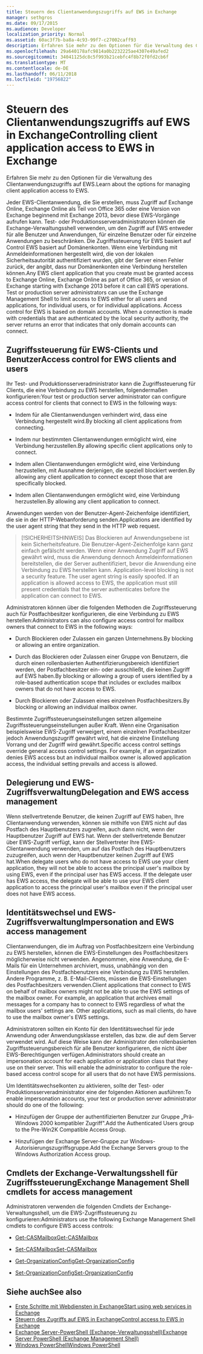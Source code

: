```yaml
---
title: Steuern des Clientanwendungszugriffs auf EWS in Exchange
manager: sethgros
ms.date: 09/17/2015
ms.audience: Developer
localization_priority: Normal
ms.assetid: 60ac3f7b-ba8a-4c93-99f7-c27002caff93
description: Erfahren Sie mehr zu den Optionen für die Verwaltung des Clientanwendungszugriffs auf EWS.
ms.openlocfilehash: 29a640178afc9814a0b2232225ae4307e49afed2
ms.sourcegitcommit: 34041125dc8c5f993b21cebfc4f8b72f0fd2cb6f
ms.translationtype: MT
ms.contentlocale: de-DE
ms.lasthandoff: 06/11/2018
ms.locfileid: "19756822"
---
```

# <a name="controlling-client-application-access-to-ews-in-exchange"></a><span data-ttu-id="a9481-103">Steuern des Clientanwendungszugriffs auf EWS in Exchange</span><span class="sxs-lookup"><span data-stu-id="a9481-103">Controlling client application access to EWS in Exchange</span></span>

<span data-ttu-id="a9481-104">Erfahren Sie mehr zu den Optionen für die Verwaltung des Clientanwendungszugriffs auf EWS.</span><span class="sxs-lookup"><span data-stu-id="a9481-104">Learn about the options for managing client application access to EWS.</span></span>
  
<span data-ttu-id="a9481-p101">Jeder EWS-Clientanwendung, die Sie erstellen, muss Zugriff auf Exchange Online, Exchange Online als Teil von Office 365 oder eine Version von Exchange beginnend mit Exchange 2013, bevor diese EWS-Vorgänge aufrufen kann. Test- oder Produktionsserveradministratoren können die Exchange-Verwaltungsshell verwenden, um den Zugriff auf EWS entweder für alle Benutzer und Anwendungen, für einzelne Benutzer oder für einzelne Anwendungen zu beschränken. Die Zugriffssteuerung für EWS basiert auf Control EWS basiert auf Domänenkonten. Wenn eine Verbindung mit Anmeldeinformationen hergestellt wird, die von der lokalen Sicherheitsautorität authentifiziert wurden, gibt der Server einen Fehler zurück, der angibt, dass nur Domänenkonten eine Verbindung herstellen können.</span><span class="sxs-lookup"><span data-stu-id="a9481-p101">Any EWS client application that you create must be granted access to Exchange Online, Exchange Online as part of Office 365, or version of Exchange starting with Exchange 2013 before it can call EWS operations. Test or production server administrators can use the Exchange Management Shell to limit access to EWS either for all users and applications, for individual users, or for individual applications. Access control for EWS is based on domain accounts. When a connection is made with credentials that are authenticated by the local security authority, the server returns an error that indicates that only domain accounts can connect.</span></span> 
  
## <a name="access-control-for-ews-clients-and-users"></a><span data-ttu-id="a9481-109">Zugriffssteuerung für EWS-Clients und Benutzer</span><span class="sxs-lookup"><span data-stu-id="a9481-109">Access control for EWS clients and users</span></span>
<span data-ttu-id="a9481-110"><a name="bk_configure"> </a></span><span class="sxs-lookup"><span data-stu-id="a9481-110"></span></span>

<span data-ttu-id="a9481-111">Ihr Test- und Produktionsserveradministrator kann die Zugriffssteuerung für Clients, die eine Verbindung zu EWS herstellen, folgendermaßen konfigurieren:</span><span class="sxs-lookup"><span data-stu-id="a9481-111">Your test or production server administrator can configure access control for clients that connect to EWS in the following ways:</span></span> 
  
- <span data-ttu-id="a9481-112">Indem für alle Clientanwendungen verhindert wird, dass eine Verbindung hergestellt wird.</span><span class="sxs-lookup"><span data-stu-id="a9481-112">By blocking all client applications from connecting.</span></span>
    
- <span data-ttu-id="a9481-113">Indem nur bestimmten Clientanwendungen ermöglicht wird, eine Verbindung herzustellen.</span><span class="sxs-lookup"><span data-stu-id="a9481-113">By allowing specific client applications only to connect.</span></span>
    
- <span data-ttu-id="a9481-114">Indem allen Clientanwendungen ermöglicht wird, eine Verbindung herzustellen, mit Ausnahme derjenigen, die speziell blockiert werden.</span><span class="sxs-lookup"><span data-stu-id="a9481-114">By allowing any client application to connect except those that are specifically blocked.</span></span>
    
- <span data-ttu-id="a9481-115">Indem allen Clientanwendungen ermöglicht wird, eine Verbindung herzustellen.</span><span class="sxs-lookup"><span data-stu-id="a9481-115">By allowing any client application to connect.</span></span>
    
<span data-ttu-id="a9481-116">Anwendungen werden von der Benutzer-Agent-Zeichenfolge identifiziert, die sie in der HTTP-Webanforderung senden.</span><span class="sxs-lookup"><span data-stu-id="a9481-116">Applications are identified by the user agent string that they send in the HTTP web request.</span></span>
  
> [!SICHERHEITSHINWEIS]<span data-ttu-id="a9481-p102"> Das Blockieren auf Anwendungsebene ist kein Sicherheitsfeature. Die Benutzer-Agent-Zeichenfolge kann ganz einfach gefälscht werden. Wenn einer Anwendung Zugriff auf EWS gewährt wird, muss die Anwendung dennoch Anmeldeinformationen bereitstellen, die der Server authentifiziert, bevor die Anwendung eine Verbindung zu EWS herstellen kann.</span><span class="sxs-lookup"><span data-stu-id="a9481-p102"> Application-level blocking is not a security feature. The user agent string is easily spoofed. If an application is allowed access to EWS, the application must still present credentials that the server authenticates before the application can connect to EWS.</span></span> 
  
<span data-ttu-id="a9481-120">Administratoren können über die folgenden Methoden die Zugriffssteuerung auch für Postfachbesitzer konfigurieren, die eine Verbindung zu EWS herstellen:</span><span class="sxs-lookup"><span data-stu-id="a9481-120">Administrators can also configure access control for mailbox owners that connect to EWS in the following ways:</span></span> 
  
- <span data-ttu-id="a9481-121">Durch Blockieren oder Zulassen ein ganzen Unternehmens.</span><span class="sxs-lookup"><span data-stu-id="a9481-121">By blocking or allowing an entire organization.</span></span>
    
- <span data-ttu-id="a9481-122">Durch das Blockieren oder Zulassen einer Gruppe von Benutzern, die durch einen rollenbasierten Authentifizierungsbereich identifiziert werden, der Postfachbesitzer ein- oder ausschließt, die keinen Zugriff auf EWS haben.</span><span class="sxs-lookup"><span data-stu-id="a9481-122">By blocking or allowing a group of users identified by a role-based authentication scope that includes or excludes mailbox owners that do not have access to EWS.</span></span>
    
- <span data-ttu-id="a9481-123">Durch Blockieren oder Zulassen eines einzelnen Postfachbesitzers.</span><span class="sxs-lookup"><span data-stu-id="a9481-123">By blocking or allowing an individual mailbox owner.</span></span>
    
<span data-ttu-id="a9481-p103">Bestimmte Zugriffssteuerungseinstellungen setzen allgemeine Zugriffssteuerungseinstellungen außer Kraft. Wenn eine Organisation beispielsweise EWS-Zugriff verweigert, einem einzelnen Postfachbesitzer jedoch Anwendungszugriff gewährt wird, hat die einzelne Einstellung Vorrang und der Zugriff wird gewährt.</span><span class="sxs-lookup"><span data-stu-id="a9481-p103">Specific access control settings override general access control settings. For example, if an organization denies EWS access but an individual mailbox owner is allowed application access, the individual setting prevails and access is allowed.</span></span> 
  
## <a name="delegation-and-ews-access-management"></a><span data-ttu-id="a9481-126">Delegierung und EWS-Zugriffsverwaltung</span><span class="sxs-lookup"><span data-stu-id="a9481-126">Delegation and EWS access management</span></span>
<span data-ttu-id="a9481-127"><a name="bk_delegation"> </a></span><span class="sxs-lookup"><span data-stu-id="a9481-127"></span></span>

<span data-ttu-id="a9481-p104">Wenn stellvertretende Benutzer, die keinen Zugriff auf EWS haben, Ihre Clientanwendung verwenden, können sie mithilfe von EWS nicht auf das Postfach des Hauptbenutzers zugreifen, auch dann nicht, wenn der Hauptbenutzer Zugriff auf EWS hat. Wenn der stellvertretende Benutzer über EWS-Zugriff verfügt, kann der Stellvertreter Ihre EWS-Clientanwendung verwenden, um auf das Postfach des Hauptbenutzers zuzugreifen, auch wenn der Hauptbenutzer keinen Zugriff auf EWS hat.</span><span class="sxs-lookup"><span data-stu-id="a9481-p104">When delegate users who do not have access to EWS use your client application, they will not be able to access the principal user's mailbox by using EWS, even if the principal user has EWS access. If the delegate user has EWS access, the delegate will be able to use your EWS client application to access the principal user's mailbox even if the principal user does not have EWS access.</span></span> 
  
## <a name="impersonation-and-ews-access-management"></a><span data-ttu-id="a9481-130">Identitätswechsel und EWS-Zugriffsverwaltung</span><span class="sxs-lookup"><span data-stu-id="a9481-130">Impersonation and EWS access management</span></span>
<span data-ttu-id="a9481-131"><a name="bk_impersonation"> </a></span><span class="sxs-lookup"><span data-stu-id="a9481-131"></span></span>

<span data-ttu-id="a9481-p105">Clientanwendungen, die im Auftrag von Postfachbesitzern eine Verbindung zu EWS herstellen, können die EWS-Einstellungen des Postfachbesitzers möglicherweise nicht verwenden. Angenommen, eine Anwendung, die E-Mails für ein Unternehmen archiviert, muss, unabhängig von den Einstellungen des Postfachbenutzers eine Verbindung zu EWS herstellen. Andere Programme, z. B. E-Mail-Clients, müssen die EWS-Einstellungen des Postfachbesitzers verwenden.</span><span class="sxs-lookup"><span data-stu-id="a9481-p105">Client applications that connect to EWS on behalf of mailbox owners might not be able to use the EWS settings of the mailbox owner. For example, an application that archives email messages for a company has to connect to EWS regardless of what the mailbox users' settings are. Other applications, such as mail clients, do have to use the mailbox owner's EWS settings.</span></span> 
  
<span data-ttu-id="a9481-p106">Administratoren sollten ein Konto für den Identitätswechsel für jede Anwendung oder Anwendungsklasse erstellen, das bzw. die auf dem Server verwendet wird. Auf diese Weise kann der Administrator den rollenbasierten Zugriffssteuerungsbereich für alle Benutzer konfigurieren, die nicht über EWS-Berechtigungen verfügen.</span><span class="sxs-lookup"><span data-stu-id="a9481-p106">Administrators should create an impersonation account for each application or application class that they use on their server. This will enable the administrator to configure the role-based access control scope for all users that do not have EWS permissions.</span></span> 
  
<span data-ttu-id="a9481-137">Um Identitätswechselkonten zu aktivieren, sollte der Test- oder Produktionsserveradministrator eine der folgenden Aktionen ausführen:</span><span class="sxs-lookup"><span data-stu-id="a9481-137">To enable impersonation accounts, your test or production server administrator should do one of the following:</span></span> 
  
- <span data-ttu-id="a9481-138">Hinzufügen der Gruppe der authentifizierten Benutzer zur Gruppe „Prä-Windows 2000 kompatibler Zugriff".</span><span class="sxs-lookup"><span data-stu-id="a9481-138">Add the Authenticated Users group to the Pre-Win2K Compatible Access Group.</span></span> 
    
- <span data-ttu-id="a9481-139">Hinzufügen der Exchange Server-Gruppe zur Windows-Autorisierungszugriffsgruppe.</span><span class="sxs-lookup"><span data-stu-id="a9481-139">Add the Exchange Servers group to the Windows Authorization Access group.</span></span> 
    
## <a name="exchange-management-shell-cmdlets-for-access-management"></a><span data-ttu-id="a9481-140">Cmdlets der Exchange-Verwaltungsshell für Zugriffssteuerung</span><span class="sxs-lookup"><span data-stu-id="a9481-140">Exchange Management Shell cmdlets for access management</span></span>
<span data-ttu-id="a9481-141"><a name="bk_cmdlets"> </a></span><span class="sxs-lookup"><span data-stu-id="a9481-141"></span></span>

<span data-ttu-id="a9481-142">Administratoren verwenden die folgenden Cmdlets der Exchange-Verwaltungsshell, um die EWS-Zugriffssteuerung zu konfigurieren:</span><span class="sxs-lookup"><span data-stu-id="a9481-142">Administrators use the following Exchange Management Shell cmdlets to configure EWS access controls:</span></span> 
  
- [<span data-ttu-id="a9481-143">Get-CASMailbox</span><span class="sxs-lookup"><span data-stu-id="a9481-143">Get-CASMailbox</span></span>](http://technet.microsoft.com/en-us/library/bb124754.aspx)
    
- [<span data-ttu-id="a9481-144">Set-CASMailbox</span><span class="sxs-lookup"><span data-stu-id="a9481-144">Set-CASMailbox</span></span>](http://technet.microsoft.com/en-us/library/bb125264.aspx)
    
- [<span data-ttu-id="a9481-145">Get-OrganizationConfig</span><span class="sxs-lookup"><span data-stu-id="a9481-145">Get-OrganizationConfig</span></span>](http://technet.microsoft.com/en-us/library/aa997571.aspx)
    
- [<span data-ttu-id="a9481-146">Set-OrganizationConfig</span><span class="sxs-lookup"><span data-stu-id="a9481-146">Set-OrganizationConfig</span></span>](http://technet.microsoft.com/en-us/library/aa997443.aspx)
    
## <a name="see-also"></a><span data-ttu-id="a9481-147">Siehe auch</span><span class="sxs-lookup"><span data-stu-id="a9481-147">See also</span></span>

- [<span data-ttu-id="a9481-148">Erste Schritte mit Webdiensten in Exchange</span><span class="sxs-lookup"><span data-stu-id="a9481-148">Start using web services in Exchange</span></span>](start-using-web-services-in-exchange.md)  
- [<span data-ttu-id="a9481-149">Steuern des Zugriffs auf EWS in Exchange</span><span class="sxs-lookup"><span data-stu-id="a9481-149">Control access to EWS in Exchange</span></span>](how-to-control-access-to-ews-in-exchange.md)
- [<span data-ttu-id="a9481-150">Exchange Server-PowerShell (Exchange-Verwaltungsshell)</span><span class="sxs-lookup"><span data-stu-id="a9481-150">Exchange Server PowerShell (Exchange Management Shell)</span></span>](https://docs.microsoft.com/en-us/powershell/exchange/exchange-server/exchange-management-shell?view=exchange-ps)
- [<span data-ttu-id="a9481-151">Windows PowerShell</span><span class="sxs-lookup"><span data-stu-id="a9481-151">Windows PowerShell</span></span>](http://msdn.microsoft.com/en-us/library/dd835506%28v=vs.85%29.aspx)
    

